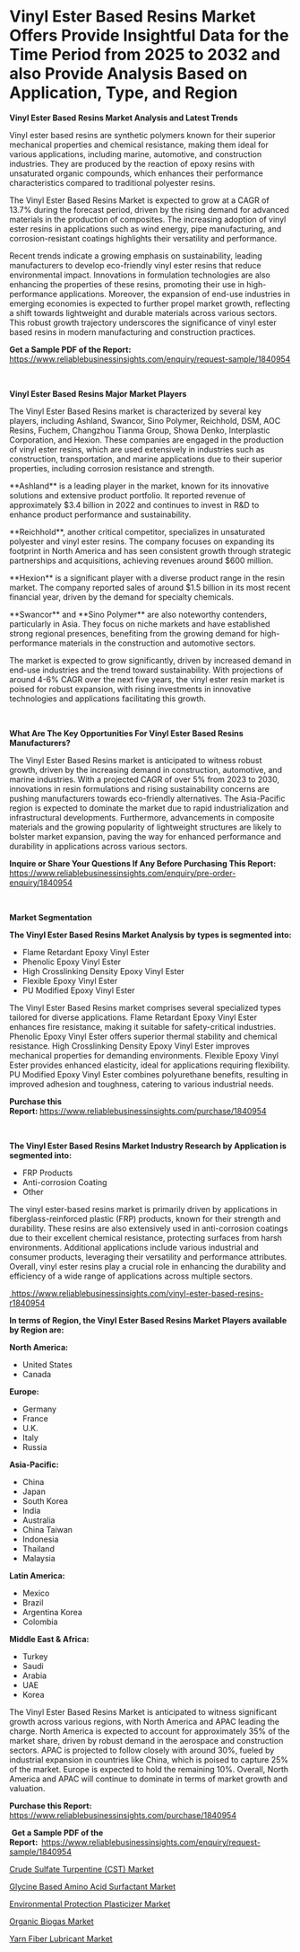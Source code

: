 <p><h1>Vinyl Ester Based Resins Market Offers Provide Insightful Data for the Time Period from 2025 to 2032 and also Provide Analysis Based on Application, Type, and Region</h1></p><p><strong>Vinyl Ester Based Resins Market Analysis and Latest Trends</strong></p>
<p><p>Vinyl ester based resins are synthetic polymers known for their superior mechanical properties and chemical resistance, making them ideal for various applications, including marine, automotive, and construction industries. They are produced by the reaction of epoxy resins with unsaturated organic compounds, which enhances their performance characteristics compared to traditional polyester resins.</p><p>The Vinyl Ester Based Resins Market is expected to grow at a CAGR of 13.7% during the forecast period, driven by the rising demand for advanced materials in the production of composites. The increasing adoption of vinyl ester resins in applications such as wind energy, pipe manufacturing, and corrosion-resistant coatings highlights their versatility and performance. </p><p>Recent trends indicate a growing emphasis on sustainability, leading manufacturers to develop eco-friendly vinyl ester resins that reduce environmental impact. Innovations in formulation technologies are also enhancing the properties of these resins, promoting their use in high-performance applications. Moreover, the expansion of end-use industries in emerging economies is expected to further propel market growth, reflecting a shift towards lightweight and durable materials across various sectors. This robust growth trajectory underscores the significance of vinyl ester based resins in modern manufacturing and construction practices.</p></p>
<p><strong>Get a Sample PDF of the Report:&nbsp;</strong> <a href="https://www.reliablebusinessinsights.com/enquiry/request-sample/1840954?utm_campaign=1113&utm_medium=2&utm_source=Github&utm_content=ia&utm_term=15022025&utm_id=vinyl-ester-based-resins">https://www.reliablebusinessinsights.com/enquiry/request-sample/1840954</a></p>
<p>&nbsp;</p>
<p><strong>Vinyl Ester Based Resins Major Market Players</strong></p>
<p><p>The Vinyl Ester Based Resins market is characterized by several key players, including Ashland, Swancor, Sino Polymer, Reichhold, DSM, AOC Resins, Fuchem, Changzhou Tianma Group, Showa Denko, Interplastic Corporation, and Hexion. These companies are engaged in the production of vinyl ester resins, which are used extensively in industries such as construction, transportation, and marine applications due to their superior properties, including corrosion resistance and strength.</p><p>**Ashland** is a leading player in the market, known for its innovative solutions and extensive product portfolio. It reported revenue of approximately $3.4 billion in 2022 and continues to invest in R&D to enhance product performance and sustainability.</p><p>**Reichhold**, another critical competitor, specializes in unsaturated polyester and vinyl ester resins. The company focuses on expanding its footprint in North America and has seen consistent growth through strategic partnerships and acquisitions, achieving revenues around $600 million.</p><p>**Hexion** is a significant player with a diverse product range in the resin market. The company reported sales of around $1.5 billion in its most recent financial year, driven by the demand for specialty chemicals.</p><p>**Swancor** and **Sino Polymer** are also noteworthy contenders, particularly in Asia. They focus on niche markets and have established strong regional presences, benefiting from the growing demand for high-performance materials in the construction and automotive sectors.</p><p>The market is expected to grow significantly, driven by increased demand in end-use industries and the trend toward sustainability. With projections of around 4-6% CAGR over the next five years, the vinyl ester resin market is poised for robust expansion, with rising investments in innovative technologies and applications facilitating this growth.</p></p>
<p>&nbsp;</p>
<p><strong>What Are The Key Opportunities For Vinyl Ester Based Resins Manufacturers?</strong></p>
<p><p>The Vinyl Ester Based Resins market is anticipated to witness robust growth, driven by the increasing demand in construction, automotive, and marine industries. With a projected CAGR of over 5% from 2023 to 2030, innovations in resin formulations and rising sustainability concerns are pushing manufacturers towards eco-friendly alternatives. The Asia-Pacific region is expected to dominate the market due to rapid industrialization and infrastructural developments. Furthermore, advancements in composite materials and the growing popularity of lightweight structures are likely to bolster market expansion, paving the way for enhanced performance and durability in applications across various sectors.</p></p>
<p><strong>Inquire or Share Your Questions If Any Before Purchasing This Report:</strong> <a href="https://www.reliablebusinessinsights.com/enquiry/pre-order-enquiry/1840954?utm_campaign=1113&utm_medium=2&utm_source=Github&utm_content=ia&utm_term=15022025&utm_id=vinyl-ester-based-resins">https://www.reliablebusinessinsights.com/enquiry/pre-order-enquiry/1840954</a></p>
<p>&nbsp;</p>
<p><strong>Market Segmentation</strong></p>
<p><strong>The Vinyl Ester Based Resins Market Analysis by types is segmented into:</strong></p>
<p><ul><li>Flame Retardant Epoxy Vinyl Ester</li><li>Phenolic Epoxy Vinyl Ester</li><li>High Crosslinking Density Epoxy Vinyl Ester</li><li>Flexible Epoxy Vinyl Ester</li><li>PU Modified Epoxy Vinyl Ester</li></ul></p>
<p><p>The Vinyl Ester Based Resins market comprises several specialized types tailored for diverse applications. Flame Retardant Epoxy Vinyl Ester enhances fire resistance, making it suitable for safety-critical industries. Phenolic Epoxy Vinyl Ester offers superior thermal stability and chemical resistance. High Crosslinking Density Epoxy Vinyl Ester improves mechanical properties for demanding environments. Flexible Epoxy Vinyl Ester provides enhanced elasticity, ideal for applications requiring flexibility. PU Modified Epoxy Vinyl Ester combines polyurethane benefits, resulting in improved adhesion and toughness, catering to various industrial needs.</p></p>
<p><strong>Purchase this Report:&nbsp;</strong><a href="https://www.reliablebusinessinsights.com/purchase/1840954?utm_campaign=1113&utm_medium=2&utm_source=Github&utm_content=ia&utm_term=15022025&utm_id=vinyl-ester-based-resins">https://www.reliablebusinessinsights.com/purchase/1840954</a></p>
<p>&nbsp;</p>
<p><strong>The Vinyl Ester Based Resins Market Industry Research by Application is segmented into:</strong></p>
<p><ul><li>FRP Products</li><li>Anti-corrosion Coating</li><li>Other</li></ul></p>
<p><p>The vinyl ester-based resins market is primarily driven by applications in fiberglass-reinforced plastic (FRP) products, known for their strength and durability. These resins are also extensively used in anti-corrosion coatings due to their excellent chemical resistance, protecting surfaces from harsh environments. Additional applications include various industrial and consumer products, leveraging their versatility and performance attributes. Overall, vinyl ester resins play a crucial role in enhancing the durability and efficiency of a wide range of applications across multiple sectors.</p></p>
<p><a href="https://www.reliablebusinessinsights.com/vinyl-ester-based-resins-r1840954?utm_campaign=1113&utm_medium=2&utm_source=Github&utm_content=ia&utm_term=15022025&utm_id=vinyl-ester-based-resins">&nbsp;https://www.reliablebusinessinsights.com/vinyl-ester-based-resins-r1840954</a></p>
<p><strong>In terms of Region, the Vinyl Ester Based Resins Market Players available by Region are:</strong></p>
<p>
    <p> <strong> North America: </strong>
        <ul>
            <li>United States</li>
            <li>Canada</li>
        </ul>
        </p> 
    <p> <strong> Europe: </strong>
        <ul>
            <li>Germany</li>
            <li>France</li>
            <li>U.K.</li>
            <li>Italy</li>
            <li>Russia</li>
        </ul>
        </p> 
    <p> <strong> Asia-Pacific: </strong>
        <ul>
            <li>China</li>
            <li>Japan</li>
            <li>South Korea</li>
            <li>India</li>
            <li>Australia</li>
            <li>China Taiwan</li>
            <li>Indonesia</li>
            <li>Thailand</li>
            <li>Malaysia</li>
        </ul>
        </p> 
    <p> <strong> Latin America: </strong>
        <ul>
            <li>Mexico</li>
            <li>Brazil</li>
            <li>Argentina Korea</li>
            <li>Colombia</li>
        </ul>
        </p> 
    <p> <strong> Middle East & Africa: </strong>
        <ul>
            <li>Turkey</li>
            <li>Saudi</li>
            <li>Arabia</li>
            <li>UAE</li>
            <li>Korea</li>
        </ul>
    </p>
    </p>
<p><p>The Vinyl Ester Based Resins Market is anticipated to witness significant growth across various regions, with North America and APAC leading the charge. North America is expected to account for approximately 35% of the market share, driven by robust demand in the aerospace and construction sectors. APAC is projected to follow closely with around 30%, fueled by industrial expansion in countries like China, which is poised to capture 25% of the market. Europe is expected to hold the remaining 10%. Overall, North America and APAC will continue to dominate in terms of market growth and valuation.</p></p>
<p><strong>Purchase this Report: </strong><a href="https://www.reliablebusinessinsights.com/purchase/1840954?utm_campaign=1113&utm_medium=2&utm_source=Github&utm_content=ia&utm_term=15022025&utm_id=vinyl-ester-based-resins">https://www.reliablebusinessinsights.com/purchase/1840954</a></p>
<p>&nbsp;<strong>Get a Sample PDF of the Report:&nbsp;&nbsp;</strong><a href="https://www.reliablebusinessinsights.com/enquiry/request-sample/1840954?utm_campaign=1113&utm_medium=2&utm_source=Github&utm_content=ia&utm_term=15022025&utm_id=vinyl-ester-based-resins">https://www.reliablebusinessinsights.com/enquiry/request-sample/1840954</a></p>
<p><strong></strong></p>
<p><p><a href="https://github.com/ziwersekos/Market-Research-Report-List-1/blob/main/crude-sulfate-turpentine-cst-market.md?utm_campaign=1113&utm_medium=2&utm_source=Github&utm_content=ia&utm_term=15022025&utm_id=vinyl-ester-based-resins">Crude Sulfate Turpentine (CST) Market</a></p><p><a href="https://github.com/chinwonhanie/Market-Research-Report-List-1/blob/main/glycine-based-amino-acid-surfactant-market.md?utm_campaign=1113&utm_medium=2&utm_source=Github&utm_content=ia&utm_term=15022025&utm_id=vinyl-ester-based-resins">Glycine Based Amino Acid Surfactant Market</a></p><p><a href="https://github.com/shirlantosx7/Market-Research-Report-List-1/blob/main/environmental-protection-plasticizer-market.md?utm_campaign=1113&utm_medium=2&utm_source=Github&utm_content=ia&utm_term=15022025&utm_id=vinyl-ester-based-resins">Environmental Protection Plasticizer Market</a></p><p><a href="https://github.com/domnikgisken/Market-Research-Report-List-1/blob/main/organic-biogas-market.md?utm_campaign=1113&utm_medium=2&utm_source=Github&utm_content=ia&utm_term=15022025&utm_id=vinyl-ester-based-resins">Organic Biogas Market</a></p><p><a href="https://github.com/raquinyagua/Market-Research-Report-List-1/blob/main/yarn-fiber-lubricant-market.md?utm_campaign=1113&utm_medium=2&utm_source=Github&utm_content=ia&utm_term=15022025&utm_id=vinyl-ester-based-resins">Yarn Fiber Lubricant Market</a></p></p>
